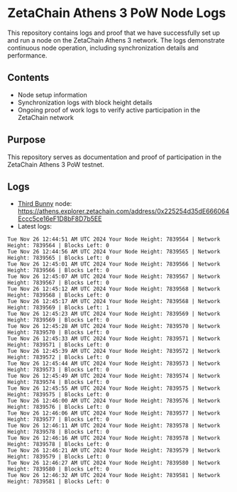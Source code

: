 # ZetaChain Athens 3 PoW Node Logs
This repository contains logs and proof that we have successfully set up and run a node on the ZetaChain Athens 3 network. The logs demonstrate continuous node operation, including synchronization details and performance.

## Contents
- Node setup information
- Synchronization logs with block height details
- Ongoing proof of work logs to verify active participation in the ZetaChain network

## Purpose
This repository serves as documentation and proof of participation in the ZetaChain Athens 3 PoW testnet.

## Logs

- [Third Bunny](https://thirdbunny.xyz/) node: https://athens.explorer.zetachain.com/address/0x225254d35dE666064Eccc5ce16eF1D8bF8D7b5EE
- Latest logs:
```
Tue Nov 26 12:44:51 AM UTC 2024 Your Node Height: 7839564 | Network Height: 7839564 | Blocks Left: 0
Tue Nov 26 12:44:56 AM UTC 2024 Your Node Height: 7839565 | Network Height: 7839565 | Blocks Left: 0
Tue Nov 26 12:45:01 AM UTC 2024 Your Node Height: 7839566 | Network Height: 7839566 | Blocks Left: 0
Tue Nov 26 12:45:07 AM UTC 2024 Your Node Height: 7839567 | Network Height: 7839567 | Blocks Left: 0
Tue Nov 26 12:45:12 AM UTC 2024 Your Node Height: 7839568 | Network Height: 7839568 | Blocks Left: 0
Tue Nov 26 12:45:17 AM UTC 2024 Your Node Height: 7839568 | Network Height: 7839569 | Blocks Left: 1
Tue Nov 26 12:45:23 AM UTC 2024 Your Node Height: 7839569 | Network Height: 7839569 | Blocks Left: 0
Tue Nov 26 12:45:28 AM UTC 2024 Your Node Height: 7839570 | Network Height: 7839570 | Blocks Left: 0
Tue Nov 26 12:45:33 AM UTC 2024 Your Node Height: 7839571 | Network Height: 7839571 | Blocks Left: 0
Tue Nov 26 12:45:39 AM UTC 2024 Your Node Height: 7839572 | Network Height: 7839572 | Blocks Left: 0
Tue Nov 26 12:45:44 AM UTC 2024 Your Node Height: 7839573 | Network Height: 7839573 | Blocks Left: 0
Tue Nov 26 12:45:49 AM UTC 2024 Your Node Height: 7839574 | Network Height: 7839574 | Blocks Left: 0
Tue Nov 26 12:45:55 AM UTC 2024 Your Node Height: 7839575 | Network Height: 7839575 | Blocks Left: 0
Tue Nov 26 12:46:00 AM UTC 2024 Your Node Height: 7839576 | Network Height: 7839576 | Blocks Left: 0
Tue Nov 26 12:46:06 AM UTC 2024 Your Node Height: 7839577 | Network Height: 7839577 | Blocks Left: 0
Tue Nov 26 12:46:11 AM UTC 2024 Your Node Height: 7839578 | Network Height: 7839578 | Blocks Left: 0
Tue Nov 26 12:46:16 AM UTC 2024 Your Node Height: 7839578 | Network Height: 7839578 | Blocks Left: 0
Tue Nov 26 12:46:21 AM UTC 2024 Your Node Height: 7839579 | Network Height: 7839579 | Blocks Left: 0
Tue Nov 26 12:46:27 AM UTC 2024 Your Node Height: 7839580 | Network Height: 7839580 | Blocks Left: 0
Tue Nov 26 12:46:32 AM UTC 2024 Your Node Height: 7839581 | Network Height: 7839581 | Blocks Left: 0
```
